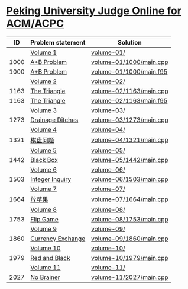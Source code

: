 # [Peking University Judge Online for ACM/ACPC](http://poj.org/problemlist)


| ID   | Problem statement                                   | Solution                                           |
|------|-----------------------------------------------------|----------------------------------------------------|
|      | [Volume 1](http://poj.org/problemlist?volume=1)     | [volume-01/](volume-01/)                           |
| 1000 | [A+B Problem](http://poj.org/problem?id=1000)       | [volume-01/1000/main.cpp](volume-01/1000/main.cpp) |
| 1000 | [A+B Problem](http://poj.org/problem?id=1000)       | [volume-01/1000/main.f95](volume-01/1000/main.f95) |
|      | [Volume 2](http://poj.org/problemlist?volume=2)     | [volume-02/](volume-02/)                           |
| 1163 | [The Triangle](http://poj.org/problem?id=1163)      | [volume-02/1163/main.cpp](volume-02/1163/main.cpp) |
| 1163 | [The Triangle](http://poj.org/problem?id=1163)      | [volume-02/1163/main.f95](volume-02/1163/main.f95) |
|      | [Volume 3](http://poj.org/problemlist?volume=3)     | [volume-03/](volume-03/)                           |
| 1273 | [Drainage Ditches](http://poj.org/problem?id=1273)  | [volume-03/1273/main.cpp](volume-03/1273/main.cpp) |
|      | [Volume 4](http://poj.org/problemlist?volume=4)     | [volume-04/](volume-04/)                           |
| 1321 | [棋盘问题](http://poj.org/problem?id=1321)              | [volume-04/1321/main.cpp](volume-04/1321/main.cpp) |
|      | [Volume 5](http://poj.org/problemlist?volume=5)     | [volume-05/](volume-05/)                           |
| 1442 | [Black Box](http://poj.org/problem?id=1442)         | [volume-05/1442/main.cpp](volume-05/1442/main.cpp) |
|      | [Volume 6](http://poj.org/problemlist?volume=6)     | [volume-06/](volume-06/)                           |
| 1503 | [Integer Inquiry](http://poj.org/problem?id=1503)   | [volume-06/1503/main.cpp](volume-06/1503/main.cpp) |
|      | [Volume 7](http://poj.org/problemlist?volume=7)     | [volume-07/](volume-07/)                           |
| 1664 | [放苹果](http://poj.org/problem?id=1664)               | [volume-07/1664/main.cpp](volume-07/1664/main.cpp) |
|      | [Volume 8](http://poj.org/problemlist?volume=8)     | [volume-08/](volume-08/)                           |
| 1753 | [Flip Game](http://poj.org/problem?id=1753)         | [volume-08/1753/main.cpp](volume-08/1753/main.cpp) |
|      | [Volume 9](http://poj.org/problemlist?volume=9)     | [volume-09/](volume-09/)                           |
| 1860 | [Currency Exchange](http://poj.org/problem?id=1860) | [volume-09/1860/main.cpp](volume-09/1860/main.cpp) |
|      | [Volume 10](http://poj.org/problemlist?volume=10)   | [volume-10/](volume-10/)                           |
| 1979 | [Red and Black](http://poj.org/problem?id=1979)     | [volume-10/1979/main.cpp](volume-10/1979/main.cpp) |
|      | [Volume 11](http://poj.org/problemlist?volume=11)   | [volume-11/](volume-11/)                           |
| 2027 | [No Brainer](http://poj.org/problem?id=2027)        | [volume-11/2027/main.cpp](volume-11/2027/main.cpp) |

